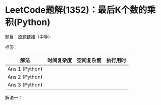 # LeetCode题解(1352)：最后K个数的乘积(Python)

题目：[原题链接](https://leetcode-cn.com/problems/product-of-the-last-k-numbers/)（中等）

标签：

| 解法           | 时间复杂度 | 空间复杂度 | 执行用时 |
| -------------- | ---------- | ---------- | -------- |
| Ans 1 (Python) |            |            |          |
| Ans 2 (Python) |            |            |          |
| Ans 3 (Python) |            |            |          |

解法一：

